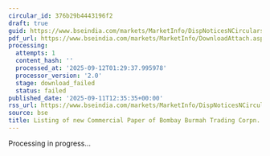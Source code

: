 ```yaml
---
circular_id: 376b29b4443196f2
draft: true
guid: https://www.bseindia.com/markets/MarketInfo/DispNoticesNCirculars.aspx?Noticeid={4BEFA767-09FB-45AE-8661-0CF0F534CD80}&noticeno=20250911-60&dt=09/11/2025&icount=60&totcount=91&flag=0
pdf_url: https://www.bseindia.com/markets/MarketInfo/DownloadAttach.aspx?id=20250911-60&attachedId=
processing:
  attempts: 1
  content_hash: ''
  processed_at: '2025-09-12T01:29:37.995978'
  processor_version: '2.0'
  stage: download_failed
  status: failed
published_date: '2025-09-11T12:35:35+00:00'
rss_url: https://www.bseindia.com/markets/MarketInfo/DispNoticesNCirculars.aspx?Noticeid={4BEFA767-09FB-45AE-8661-0CF0F534CD80}&noticeno=20250911-60&dt=09/11/2025&icount=60&totcount=91&flag=0
source: bse
title: Listing of new Commercial Paper of Bombay Burmah Trading Corpn. Ltd.
---
```


Processing in progress...